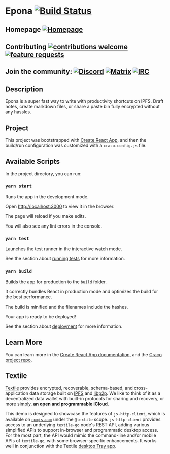 # Epona [![Build Status](https://travis-ci.org/GetEpona/Epona-js.svg?branch=master)](https://travis-ci.org/GetEpona/Epona-js)
## Homepage [![Homepage](https://img.shields.io/badge/homepage-www-brightgreen.svg?style=flat)](http://getepona.com)
## Contributing [![contributions welcome](https://img.shields.io/badge/contributions-welcome-brightgreen.svg?style=flat)](https://github.com/GetEpona/Epona-js/issues)[![feature requests](https://img.shields.io/badge/feature-requests-blue.svg?style=flat)](https://github.com/GetEpona/Epona-js/issues)
## Join the community: [![Discord](https://img.shields.io/badge/Chat-Discord-purple.svg?style=flat)](https://discord.gg/DrPFqa2) [![Matrix](https://img.shields.io/badge/Chat-Matrix%20&%20Riot-blue.svg?style=flat)](https://riot.im/app/#/room/#epona:getepona.com) [![IRC](https://img.shields.io/badge/freenode-%23epona-brightgreen.svg?style=flat)](freenode/%23epona)

## Description
Epona is a super fast way to write with productivity shortcuts on IPFS. Draft notes, create markdown files, or share a paste bin fully encrypted without any hassles.

## Project
This project was bootstrapped with [Create React App](https://github.com/facebook/create-react-app), and then the build/run configuration was customized with a `craco.config.js` file.

## Available Scripts
In the project directory, you can run:

### `yarn start`
Runs the app in the development mode.

Open [http://localhost:3000](http://localhost:3000) to view it in the browser.

The page will reload if you make edits.

You will also see any lint errors in the console.

### `yarn test`
Launches the test runner in the interactive watch mode.

See the section about [running tests](https://facebook.github.io/create-react-app/docs/running-tests) for more information.

### `yarn build`
Builds the app for production to the `build` folder.

It correctly bundles React in production mode and optimizes the build for the best performance.

The build is minified and the filenames include the hashes.

Your app is ready to be deployed!

See the section about [deployment](https://facebook.github.io/create-react-app/docs/deployment) for more information.

## Learn More
You can learn more in the [Create React App documentation](https://facebook.github.io/create-react-app/docs/getting-started), and the [Craco project repo](https://github.com/sharegate/craco).

## Textile
[Textile](https://www.textile.io) provides encrypted, recoverable, schema-based, and cross-application data storage built on [IPFS](https://github.com/ipfs) and [libp2p](https://github.com/libp2p). We like to think of it as a decentralized data wallet with built-in protocols for sharing and recovery, or more simply, **an open and programmable iCloud**.

This demo is designed to showcase the features of `js-http-client`, which is available on [`npmjs.com`](https://www.npmjs.com/package/@textileio/js-http-client) under the `@textile` scope. `js-http-client` provides access to an underlying `textile-go` node's REST API, adding various simplified APIs to support in-browser and programmatic desktop access. For the most part, the API would mimic the command-line and/or mobile APIs of `textile-go`, with some browser-specific enhancements. It works well in conjunction with the Textile [desktop Tray app](https://github.com/textileio/go-textile#tray-app).
